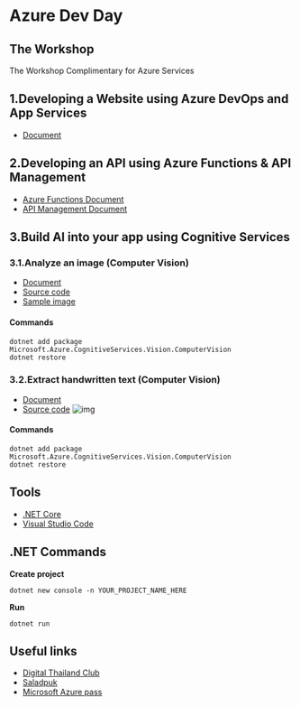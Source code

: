 # Azure Dev Day

## The Workshop
The Workshop Complimentary for Azure Services

## 1.Developing a Website using Azure DevOps and App Services
* [Document](https://docs.microsoft.com/en-us/azure/devops-project/azure-devops-project-aspnet-core)

## 2.Developing an API using Azure Functions & API Management
* [Azure Functions Document](https://docs.microsoft.com/en-us/azure/azure-functions/functions-create-first-function-vs-code)
* [API Management Document](https://docs.microsoft.com/en-us/azure/api-management/get-started-create-service-instance)

## 3.Build AI into your app using Cognitive Services
### 3.1.Analyze an image (Computer Vision)
* [Document](https://docs.microsoft.com/en-us/azure/cognitive-services/Computer-vision/quickstarts-sdk/csharp-analyze-sdk)
* [Source code](https://raw.githubusercontent.com/Azure-Samples/cognitive-services-vision-csharp-sdk-quickstarts/master/ComputerVision/AnalyzeImage/Program.cs)
* [Sample image](http://upload.wikimedia.org/wikipedia/commons/3/3c/Shaki_waterfall.jpg)
#### Commands
```
dotnet add package Microsoft.Azure.CognitiveServices.Vision.ComputerVision
dotnet restore
```

### 3.2.Extract handwritten text (Computer Vision)
* [Document](https://docs.microsoft.com/en-us/azure/cognitive-services/Computer-vision/quickstarts-sdk/csharp-hand-text-sdk)
* [Source code](https://raw.githubusercontent.com/mastertraining/boot-azure-ai/master/src/ExtractText/Program.cs)
![img](https://upload.wikimedia.org/wikipedia/commons/thumb/d/dd/Cursive_Writing_on_Notebook_paper.jpg/800px-Cursive_Writing_on_Notebook_paper.jpg)
#### Commands
```
dotnet add package Microsoft.Azure.CognitiveServices.Vision.ComputerVision
dotnet restore
```

## Tools
* [.NET Core](https://dotnet.microsoft.com/download)
* [Visual Studio Code](https://code.visualstudio.com)

## .NET Commands
**Create project**
```
dotnet new console -n YOUR_PROJECT_NAME_HERE
```
**Run**
```
dotnet run
```

## Useful links
* [Digital Thailand Club](https://www.facebook.com/digitalthailandclub)
* [Saladpuk](https://saladpuk.gitbook.io/learn)
* [Microsoft Azure pass](https://www.microsoftazurepass.com/)

